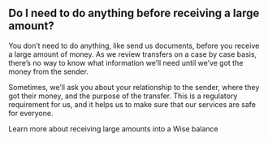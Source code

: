 ## Do I need to do anything before receiving a large amount?  
You don’t need to do anything, like send us documents, before you receive a large amount of money. As we review transfers on a case by case basis, there’s no way to know what information we’ll need until we’ve got the money from the sender. 

Sometimes, we’ll ask you about your relationship to the sender, where they got their money, and the purpose of the transfer. This is a regulatory requirement for us, and it helps us to make sure that our services are safe for everyone.

Learn more about receiving large amounts into a Wise balance